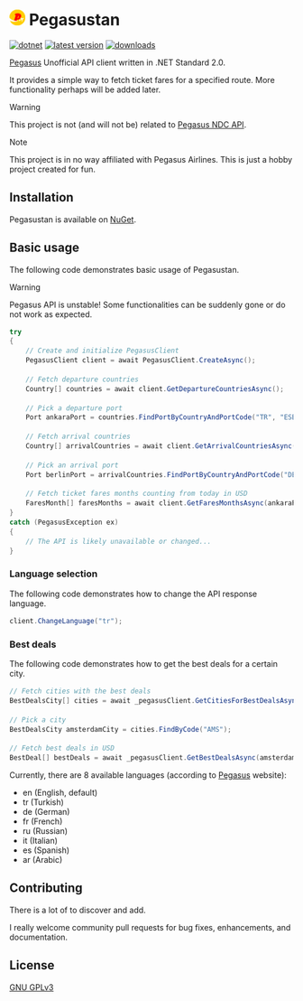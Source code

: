 # <img alt="✈️" src="./Pegasustan/icon.png" width="28"/> Pegasustan
[![dotnet](https://img.shields.io/badge/-.NET%20Standard%202.0-5C2D91?style=for-the-badge)](https://dotnet.microsoft.com/) [![latest version](https://img.shields.io/nuget/v/Pegasustan?style=for-the-badge)](https://www.nuget.org/packages/Pegasustan) [![downloads](https://img.shields.io/nuget/dt/Pegasustan?style=for-the-badge)](https://www.nuget.org/packages/Pegasustan)

[Pegasus](https://www.flypgs.com/) Unofficial API client written in .NET Standard 2.0.

It provides a simple way to fetch ticket fares for a specified route. More functionality perhaps will be added later.

> [!Warning]
> This project is not (and will not be) related to [Pegasus NDC API](https://devportal.flypgs.com/).

> [!Note]
> This project is in no way affiliated with Pegasus Airlines. This is just a hobby project created for fun.

## Installation
Pegasustan is available on [NuGet](https://www.nuget.org/packages/Pegasustan).

## Basic usage
The following code demonstrates basic usage of Pegasustan.

> [!Warning]
> Pegasus API is unstable! Some functionalities can be suddenly gone or do not work as expected.

```csharp
try 
{
    // Create and initialize PegasusClient
    PegasusClient client = await PegasusClient.CreateAsync();
    
    // Fetch departure countries
    Country[] countries = await client.GetDepartureCountriesAsync();
    
    // Pick a departure port
    Port ankaraPort = countries.FindPortByCountryAndPortCode("TR", "ESB");
    
    // Fetch arrival countries
    Country[] arrivalCountries = await client.GetArrivalCountriesAsync(ankaraPort);
    
    // Pick an arrival port
    Port berlinPort = arrivalCountries.FindPortByCountryAndPortCode("DE", "BER");
    
    // Fetch ticket fares months counting from today in USD
    FaresMonth[] faresMonths = await client.GetFaresMonthsAsync(ankaraPort, berlinPort, DateTime.Today, Currency.Dollar);
}
catch (PegasusException ex)
{
    // The API is likely unavailable or changed...
}
```

### Language selection
The following code demonstrates how to change the API response language.

```csharp
client.ChangeLanguage("tr");
```

### Best deals
The following code demonstrates how to get the best deals for a certain city.

```csharp
// Fetch cities with the best deals
BestDealsCity[] cities = await _pegasusClient.GetCitiesForBestDealsAsync();

// Pick a city
BestDealsCity amsterdamCity = cities.FindByCode("AMS");

// Fetch best deals in USD
BestDeal[] bestDeals = await _pegasusClient.GetBestDealsAsync(amsterdamCity, Currency.Dollar);
```

Currently, there are 8 available languages (according to [Pegasus](https://www.flypgs.com/) website):
- en (English, default)
- tr (Turkish)
- de (German)
- fr (French)
- ru (Russian)
- it (Italian)
- es (Spanish)
- ar (Arabic)

## Contributing
There is a lot of to discover and add.

I really welcome community pull requests for bug fixes, enhancements, and documentation.

## License
[GNU GPLv3](LICENSE.txt)

